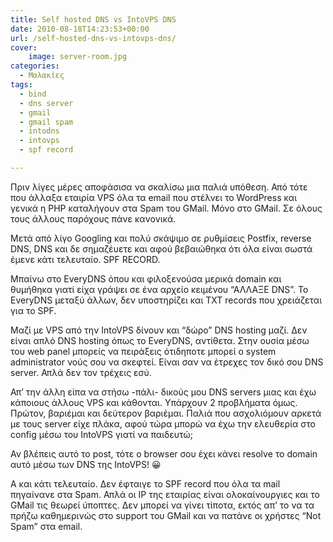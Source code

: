 ```yaml
---
title: Self hosted DNS vs IntoVPS DNS
date: 2010-08-18T14:23:53+00:00
url: /self-hosted-dns-vs-intovps-dns/
cover:
    image: server-room.jpg
categories:
  - Μαλακίες
tags:
  - bind
  - dns server
  - gmail
  - gmail spam
  - intodns
  - intovps
  - spf record

---
```

Πριν λίγες μέρες αποφάσισα να σκαλίσω μια παλιά υπόθεση. Από τότε που άλλαξα εταιρία VPS όλα τα email που στέλνει το WordPress και γενικά η PHP καταλήγουν στα Spam του GMail. Μόνο στο GMail. Σε όλους τους άλλους παρόχους πάνε κανονικά.

Μετά από λίγο Googling και πολύ σκάψιμο σε ρυθμίσεις Postfix, reverse DNS, DNS και δε σημαζέυετε και αφού βεβαιώθηκα ότι όλα είναι σωστά έμενε κάτι τελευταίο. SPF RECORD.

Μπαίνω στο EveryDNS όπου και φιλοξενούσα μερικά domain και θυμήθηκα γιατί είχα γράψει σε ένα αρχείο κειμένου &#8220;ΑΛΛΑΞΕ DNS&#8221;. To EveryDNS μεταξύ άλλων, δεν υποστηρίζει και TXT records που χρειάζεται για το SPF.

Μαζί με VPS από την IntoVPS δίνουν και &#8220;δώρο&#8221; DNS hosting μαζί. Δεν είναι απλό DNS hosting όπως το EveryDNS, αντίθετα. Στην ουσία μέσω του web panel μπορείς να πειράξεις ότιδηποτε μπορεί ο system administrator νούς σου να σκεφτεί. Είναι σαν να έτρεχες τον δικό σου DNS server. Απλά δεν τον τρέχεις εσύ.

Απ&#8217; την άλλη είπα να στήσω -πάλι- δικούς μου DNS servers μιας και έχω κάποιους άλλους VPS και κάθονται. Υπάρχουν 2 προβλήματα όμως. Πρώτον, βαριέμαι και δεύτερον βαριέμαι. Παλιά που ασχολιόμουν αρκετά με τους server είχε πλάκα, αφού τώρα μπορώ να έχω την ελευθερία στο config μέσω του IntoVPS γιατί να παιδευτώ;

Αν βλέπεις αυτό το post, τότε ο browser σου έχει κάνει resolve το domain αυτό μέσω των DNS της IntoVPS! 😀

Α και κάτι τελευταίο. Δεν έφταιγε το SPF record που όλα τα mail πηγαίνανε στα Spam. Απλά οι IP της εταιρίας είναι ολοκαίνουργιες και το GMail τις θεωρεί ύποπτες. Δεν μπορεί να γίνει τίποτα, εκτός απ&#8217; το να τα πρήζω καθημερινώς στο support του GMail και να πατάνε οι χρήστες &#8220;Not Spam&#8221; στα email.